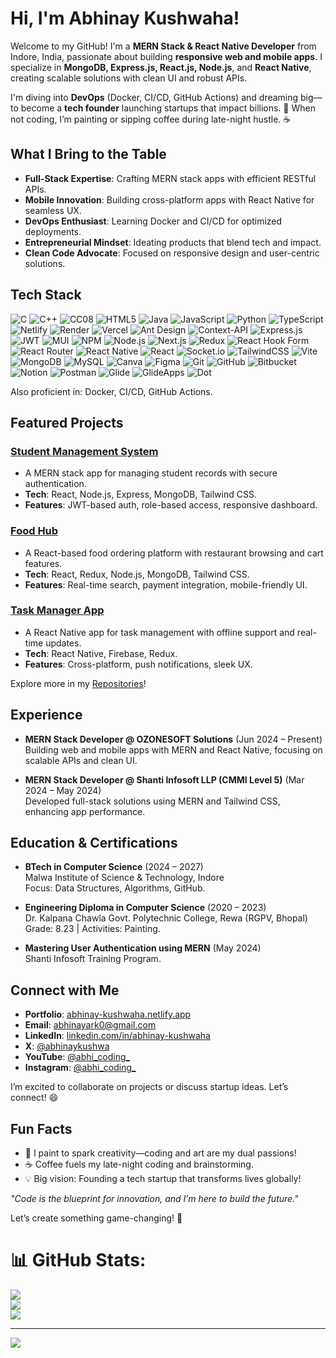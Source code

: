# Hi, I'm Abhinay Kushwaha!

Welcome to my GitHub! I'm a **MERN Stack & React Native Developer** from Indore, India, passionate about building **responsive web and mobile apps**. I specialize in **MongoDB, Express.js, React.js, Node.js**, and **React Native**, creating scalable solutions with clean UI and robust APIs.

I'm diving into **DevOps** (Docker, CI/CD, GitHub Actions) and dreaming big—to become a **tech founder** launching startups that impact billions. 🚀 When not coding, I’m painting or sipping coffee during late-night hustle. ☕

## What I Bring to the Table

- **Full-Stack Expertise**: Crafting MERN stack apps with efficient RESTful APIs.
- **Mobile Innovation**: Building cross-platform apps with React Native for seamless UX.
- **DevOps Enthusiast**: Learning Docker and CI/CD for optimized deployments.
- **Entrepreneurial Mindset**: Ideating products that blend tech and impact.
- **Clean Code Advocate**: Focused on responsive design and user-centric solutions.

## Tech Stack

![C](https://img.shields.io/badge/-C-00599C?logo=c&logoColor=white&style=flat) ![C++](https://img.shields.io/badge/-C++-00599C?logo=c%2B%2B&logoColor=white&style=flat) ![CC08](https://img.shields.io/badge/-CC08-000000?logo=c&logoColor=white&style=flat) ![HTML5](https://img.shields.io/badge/-HTML5-E34F26?logo=html5&logoColor=white&style=flat) ![Java](https://img.shields.io/badge/-Java-ED8B00?logo=java&logoColor=white&style=flat) ![JavaScript](https://img.shields.io/badge/-JavaScript-F7DF1E?logo=javascript&logoColor=black&style=flat) ![Python](https://img.shields.io/badge/-Python-3776AB?logo=python&logoColor=white&style=flat) ![TypeScript](https://img.shields.io/badge/-TypeScript-3178C6?logo=typescript&logoColor=white&style=flat) ![Netlify](https://img.shields.io/badge/-Netlify-00C7B7?logo=netlify&logoColor=white&style=flat) ![Render](https://img.shields.io/badge/-Render-46E3B7?logo=render&logoColor=white&style=flat) ![Vercel](https://img.shields.io/badge/-Vercel-000000?logo=vercel&logoColor=white&style=flat) ![Ant Design](https://img.shields.io/badge/-Ant%20Design-0170FE?logo=ant-design&logoColor=white&style=flat) ![Context-API](https://img.shields.io/badge/-Context--API-61DAFB?logo=react&logoColor=black&style=flat) ![Express.js](https://img.shields.io/badge/-Express.js-000000?logo=express&logoColor=white&style=flat) ![JWT](https://img.shields.io/badge/-JWT-000000?logo=json-web-tokens&logoColor=white&style=flat) ![MUI](https://img.shields.io/badge/-MUI-0081CB?logo=mui&logoColor=white&style=flat) ![NPM](https://img.shields.io/badge/-NPM-CB3837?logo=npm&logoColor=white&style=flat) ![Node.js](https://img.shields.io/badge/-Node.js-339933?logo=node.js&logoColor=white&style=flat) ![Next.js](https://img.shields.io/badge/-Next.js-000000?logo=next.js&logoColor=white&style=flat) ![Redux](https://img.shields.io/badge/-Redux-764ABC?logo=redux&logoColor=white&style=flat) ![React Hook Form](https://img.shields.io/badge/-React%20Hook%20Form-EC5990?logo=react-hook-form&logoColor=white&style=flat) ![React Router](https://img.shields.io/badge/-React%20Router-CA4245?logo=react-router&logoColor=white&style=flat) ![React Native](https://img.shields.io/badge/-React%20Native-61DAFB?logo=react&logoColor=black&style=flat) ![React](https://img.shields.io/badge/-React-61DAFB?logo=react&logoColor=black&style=flat) ![Socket.io](https://img.shields.io/badge/-Socket.io-010101?logo=socket.io&logoColor=white&style=flat) ![TailwindCSS](https://img.shields.io/badge/-TailwindCSS-38B2AC?logo=tailwind-css&logoColor=white&style=flat) ![Vite](https://img.shields.io/badge/-Vite-646CFF?logo=vite&logoColor=white&style=flat) ![MongoDB](https://img.shields.io/badge/-MongoDB-47A248?logo=mongodb&logoColor=white&style=flat) ![MySQL](https://img.shields.io/badge/-MySQL-4479A1?logo=mysql&logoColor=white&style=flat) ![Canva](https://img.shields.io/badge/-Canva-00C4CC?logo=canva&logoColor=white&style=flat) ![Figma](https://img.shields.io/badge/-Figma-F24E1E?logo=figma&logoColor=white&style=flat) ![Git](https://img.shields.io/badge/-Git-F05032?logo=git&logoColor=white&style=flat) ![GitHub](https://img.shields.io/badge/-GitHub-181717?logo=github&logoColor=white&style=flat) ![Bitbucket](https://img.shields.io/badge/-Bitbucket-0052CC?logo=bitbucket&logoColor=white&style=flat) ![Notion](https://img.shields.io/badge/-Notion-000000?logo=notion&logoColor=white&style=flat) ![Postman](https://img.shields.io/badge/-Postman-FF6C37?logo=postman&logoColor=white&style=flat) ![Glide](https://img.shields.io/badge/-Glide-000000?logo=glide&logoColor=white&style=flat) ![GlideApps](https://img.shields.io/badge/-GlideApps-000000?logo=glideapps&logoColor=white&style=flat) ![Dot](https://img.shields.io/badge/-Dot-000000?logo=dot&logoColor=white&style=flat)

Also proficient in: Docker, CI/CD, GitHub Actions.

## Featured Projects

### [Student Management System](https://github.com/yourusername/student-management-system)
- A MERN stack app for managing student records with secure authentication.
- **Tech**: React, Node.js, Express, MongoDB, Tailwind CSS.
- **Features**: JWT-based auth, role-based access, responsive dashboard.

### [Food Hub](https://github.com/yourusername/food-hub)
- A React-based food ordering platform with restaurant browsing and cart features.
- **Tech**: React, Redux, Node.js, MongoDB, Tailwind CSS.
- **Features**: Real-time search, payment integration, mobile-friendly UI.

### [Task Manager App](https://github.com/yourusername/task-manager)
- A React Native app for task management with offline support and real-time updates.
- **Tech**: React Native, Firebase, Redux.
- **Features**: Cross-platform, push notifications, sleek UX.

Explore more in my [Repositories](https://github.com/yourusername?tab=repositories)!

## Experience

- **MERN Stack Developer @ OZONESOFT Solutions** (Jun 2024 – Present)  
  Building web and mobile apps with MERN and React Native, focusing on scalable APIs and clean UI.

- **MERN Stack Developer @ Shanti Infosoft LLP (CMMI Level 5)** (Mar 2024 – May 2024)  
  Developed full-stack solutions using MERN and Tailwind CSS, enhancing app performance.

## Education & Certifications

- **BTech in Computer Science** (2024 – 2027)  
  Malwa Institute of Science & Technology, Indore  
  Focus: Data Structures, Algorithms, GitHub.

- **Engineering Diploma in Computer Science** (2020 – 2023)  
  Dr. Kalpana Chawla Govt. Polytechnic College, Rewa (RGPV, Bhopal)  
  Grade: 8.23 | Activities: Painting.

- **Mastering User Authentication using MERN** (May 2024)  
  Shanti Infosoft Training Program.

## Connect with Me

- **Portfolio**: [abhinay-kushwaha.netlify.app](https://abhinay-kushwaha.netlify.app/)  
- **Email**: [abhinayark0@gmail.com](mailto:abhinayark0@gmail.com)  
- **LinkedIn**: [linkedin.com/in/abhinay-kushwaha](https://linkedin.com/in/abhinay-kushwaha)  
- **X**: [@abhinaykushwa](https://x.com/abhinaykushwa)  
- **YouTube**: [@abhi_coding_](https://youtube.com/@abhi_coding_)  
- **Instagram**: [@abhi_coding_](https://instagram.com/abhi_coding_)

I’m excited to collaborate on projects or discuss startup ideas. Let’s connect! 😄

## Fun Facts

- 🎨 I paint to spark creativity—coding and art are my dual passions!
- ☕ Coffee fuels my late-night coding and brainstorming.
- 💡 Big vision: Founding a tech startup that transforms lives globally!

*"Code is the blueprint for innovation, and I’m here to build the future."*

Let’s create something game-changing! 🚀

 
# 📊 GitHub Stats:
![](https://github-readme-stats.vercel.app/api?username=abhinay-kushwaha&theme=dark&hide_border=false&include_all_commits=false&count_private=false)<br/>
![](https://github-readme-streak-stats.herokuapp.com/?user=abhinay-kushwaha&theme=dark&hide_border=false)<br/>
![](https://github-readme-stats.vercel.app/api/top-langs/?username=abhinay-kushwaha&theme=dark&hide_border=false&include_all_commits=false&count_private=false&layout=compact)

---
[![](https://visitcount.itsvg.in/api?id=abhinay-kushwaha&icon=0&color=0)](https://visitcount.itsvg.in)


